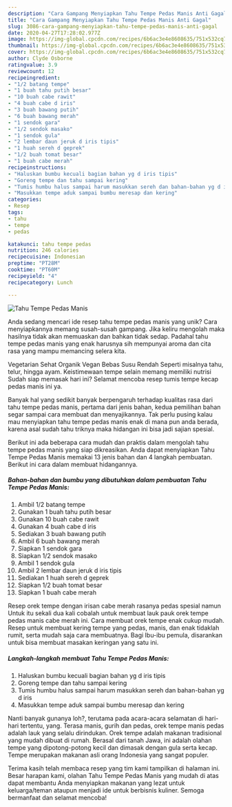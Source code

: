```yaml
---
description: "Cara Gampang Menyiapkan Tahu Tempe Pedas Manis Anti Gagal"
title: "Cara Gampang Menyiapkan Tahu Tempe Pedas Manis Anti Gagal"
slug: 3086-cara-gampang-menyiapkan-tahu-tempe-pedas-manis-anti-gagal
date: 2020-04-27T17:28:02.977Z
image: https://img-global.cpcdn.com/recipes/6b6ac3e4e8608635/751x532cq70/tahu-tempe-pedas-manis-foto-resep-utama.jpg
thumbnail: https://img-global.cpcdn.com/recipes/6b6ac3e4e8608635/751x532cq70/tahu-tempe-pedas-manis-foto-resep-utama.jpg
cover: https://img-global.cpcdn.com/recipes/6b6ac3e4e8608635/751x532cq70/tahu-tempe-pedas-manis-foto-resep-utama.jpg
author: Clyde Osborne
ratingvalue: 3.9
reviewcount: 12
recipeingredient:
- "1/2 batang tempe"
- "1 buah tahu putih besar"
- "10 buah cabe rawit"
- "4 buah cabe d iris"
- "3 buah bawang putih"
- "6 buah bawang merah"
- "1 sendok gara"
- "1/2 sendok masako"
- "1 sendok gula"
- "2 lembar daun jeruk d iris tipis"
- "1 huah sereh d geprek"
- "1/2 buah tomat besar"
- "1 buah cabe merah"
recipeinstructions:
- "Haluskan bumbu kecuali bagian bahan yg d iris tipis"
- "Goreng tempe dan tahu sampai kering"
- "Tumis humbu halus sampai harum masukkan sereh dan bahan-bahan yg d iris"
- "Masukkan tempe aduk sampai bumbu meresap dan kering"
categories:
- Resep
tags:
- tahu
- tempe
- pedas

katakunci: tahu tempe pedas 
nutrition: 246 calories
recipecuisine: Indonesian
preptime: "PT28M"
cooktime: "PT60M"
recipeyield: "4"
recipecategory: Lunch

---
```



![Tahu Tempe Pedas Manis](https://img-global.cpcdn.com/recipes/6b6ac3e4e8608635/751x532cq70/tahu-tempe-pedas-manis-foto-resep-utama.jpg)

Anda sedang mencari ide resep tahu tempe pedas manis yang unik? Cara menyiapkannya memang susah-susah gampang. Jika keliru mengolah maka hasilnya tidak akan memuaskan dan bahkan tidak sedap. Padahal tahu tempe pedas manis yang enak harusnya sih mempunyai aroma dan cita rasa yang mampu memancing selera kita.

Vegetarian Sehat Organik Vegan Bebas Susu Rendah Seperti misalnya tahu, telur, hingga ayam. Keistimewaan tempe selain memang memiliki nutrisi Sudah siap memasak hari ini? Selamat mencoba resep tumis tempe kecap pedas manis ini ya.

Banyak hal yang sedikit banyak berpengaruh terhadap kualitas rasa dari tahu tempe pedas manis, pertama dari jenis bahan, kedua pemilihan bahan segar sampai cara membuat dan menyajikannya. Tak perlu pusing kalau mau menyiapkan tahu tempe pedas manis enak di mana pun anda berada, karena asal sudah tahu triknya maka hidangan ini bisa jadi sajian spesial.


Berikut ini ada beberapa cara mudah dan praktis dalam mengolah tahu tempe pedas manis yang siap dikreasikan. Anda dapat menyiapkan Tahu Tempe Pedas Manis memakai 13 jenis bahan dan 4 langkah pembuatan. Berikut ini cara dalam membuat hidangannya.

<!--inarticleads1-->

##### Bahan-bahan dan bumbu yang dibutuhkan dalam pembuatan Tahu Tempe Pedas Manis:

1. Ambil 1/2 batang tempe
1. Gunakan 1 buah tahu putih besar
1. Gunakan 10 buah cabe rawit
1. Gunakan 4 buah cabe d iris
1. Sediakan 3 buah bawang putih
1. Ambil 6 buah bawang merah
1. Siapkan 1 sendok gara
1. Siapkan 1/2 sendok masako
1. Ambil 1 sendok gula
1. Ambil 2 lembar daun jeruk d iris tipis
1. Sediakan 1 huah sereh d geprek
1. Siapkan 1/2 buah tomat besar
1. Siapkan 1 buah cabe merah


Resep orek tempe dengan irisan cabe merah rasanya pedas spesial namun Untuk itu sekali dua kali cobalah untuk membuat lauk pauk orek tempe pedas manis cabe merah ini. Cara membuat orek tempe enak cukup mudah. Resep untuk membuat kering tempe yang pedas, manis, dan enak tidaklah rumit, serta mudah saja cara membuatnya. Bagi Ibu-ibu pemula, disarankan untuk bisa membuat masakan keringan yang satu ini. 

<!--inarticleads2-->

##### Langkah-langkah membuat Tahu Tempe Pedas Manis:

1. Haluskan bumbu kecuali bagian bahan yg d iris tipis
1. Goreng tempe dan tahu sampai kering
1. Tumis humbu halus sampai harum masukkan sereh dan bahan-bahan yg d iris
1. Masukkan tempe aduk sampai bumbu meresap dan kering


Nanti banyak gunanya loh?, terutama pada acara-acara selamatan di hari-hari tertentu, yang. Terasa manis, gurih dan pedas, orek tempe manis pedas adalah lauk yang selalu dirindukan. Orek tempe adalah makanan tradisional yang mudah dibuat di rumah. Berasal dari tanah Jawa, ini adalah olahan tempe yang dipotong-potong kecil dan dimasak dengan gula serta kecap. Tempe merupakan makanan asli orang Indonesia yang sangat populer. 

Terima kasih telah membaca resep yang tim kami tampilkan di halaman ini. Besar harapan kami, olahan Tahu Tempe Pedas Manis yang mudah di atas dapat membantu Anda menyiapkan makanan yang lezat untuk keluarga/teman ataupun menjadi ide untuk berbisnis kuliner. Semoga bermanfaat dan selamat mencoba!

